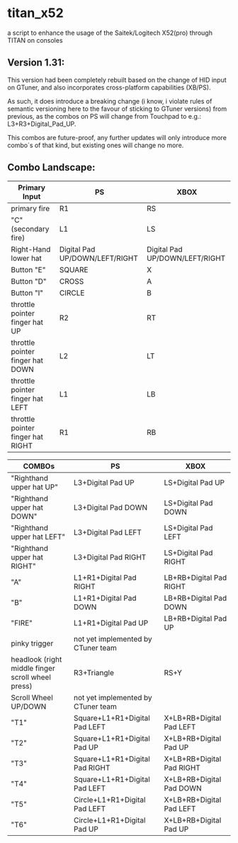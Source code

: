 # titan_x52

a script to enhance the usage of the Saitek/Logitech X52(pro) through TITAN on consoles

## Version 1.31:

This version had been completely rebuilt based on the change of HID input on GTuner, and also incorporates cross-platform capabilities (XB/PS).

As such, it does introduce a breaking change (i know, i violate rules of semantic versioning here to the favour of sticking to GTuner versions) from previous, as the combos on PS will change from Touchpad to e.g.: L3+R3+Digital_Pad_UP.

This combos are future-proof, any further updates will only introduce more combo´s of that kind, but existing ones will change no more.

## Combo Landscape:




| Primary Input | PS | XBOX |
| - | - | - |
| primary fire | R1 | RS |
| "C" (secondary fire) | L1 | LS |
| Right-Hand lower hat | Digital Pad UP/DOWN/LEFT/RIGHT | Digital Pad UP/DOWN/LEFT/RIGHT |
| Button "E" | SQUARE | X |
| Button "D" | CROSS | A |
| Button "I" | CIRCLE | B |
| throttle pointer finger hat UP | R2 | RT |
| throttle pointer finger hat DOWN | L2 | LT |
| throttle pointer finger hat LEFT | L1 | LB |
| throttle pointer finger hat RIGHT | R1 | RB |


| COMBOs | PS | XBOX |
| - | - | - |
| "Righthand upper hat UP" | L3+Digital Pad UP | LS+Digital Pad UP |
| "Righthand upper hat DOWN" | L3+Digital Pad DOWN | LS+Digital Pad DOWN |
| "Righthand upper hat LEFT" | L3+Digital Pad LEFT | LS+Digital Pad LEFT |
| "Righthand upper hat RIGHT" | L3+Digital Pad RIGHT | LS+Digital Pad RIGHT |
| "A" | L1+R1+Digital Pad RIGHT | LB+RB+Digital Pad RIGHT |
| "B" | L1+R1+Digital Pad DOWN | LB+RB+Digital Pad DOWN |
| "FIRE" | L1+R1+Digital Pad UP | LB+RB+Digital Pad UP |
| pinky trigger | not yet implemented by CTuner team |   |
| headlook (right middle finger scroll wheel press) | R3+Triangle | RS+Y |
| Scroll Wheel UP/DOWN | not yet implemented by CTuner team |   |
| "T1" | Square+L1+R1+Digital Pad LEFT | X+LB+RB+Digital Pad LEFT |
| "T2" | Square+L1+R1+Digital Pad UP | X+LB+RB+Digital Pad UP |
| "T3" | Square+L1+R1+Digital Pad RIGHT | X+LB+RB+Digital Pad RIGHT |
| "T4" | Square+L1+R1+Digital Pad LEFT | X+LB+RB+Digital Pad DOWN |
| "T5" | Circle+L1+R1+Digital Pad LEFT | X+LB+RB+Digital Pad LEFT |
| "T6" | Circle+L1+R1+Digital Pad UP | X+LB+RB+Digital Pad UP |
